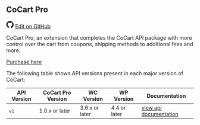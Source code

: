 ## CoCart Pro ##

<img src="images/github.svg" width="20" height="20" alt="GitHub Mark Logo"> [Edit on GitHub](https://github.com/co-cart/co-cart-docs/blob/master/source/includes/_cocart-pro.md)

CoCart Pro, an extension that completes the CoCart API package with more control over the cart from coupons, shipping methods to additional fees and more.

[Purchase here](https://cocart.xyz/pro/)

The following table shows API versions present in each major version of CoCart:

| API Version | CoCart Pro Version | WC Version      | WP Version   | Documentation        |
| ----------- | ------------------ | --------------- | ------------ | -------------------- |
| `v1`        | 1.0.x or later     | 3.6.x or later  | 4.4 or later | [view api documentation](pro.html) |
